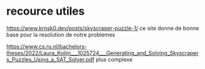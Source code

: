 # recource utiles

https://www.krnsk0.dev/posts/skyscraper-puzzle-1/
ce site donne de bonne base pour la resolution de notre problemes

https://www.cs.ru.nl/bachelors-theses/2022/Laura_Kolijn___1025724___Generating_and_Solving_Skyscrapers_Puzzles_Using_a_SAT_Solver.pdf
plus complexe 
